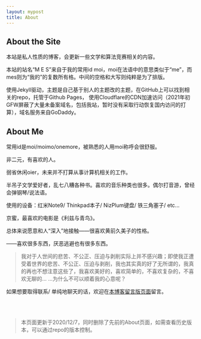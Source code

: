 ```yaml
---
layout: mypost
title: About
---
```

## About the Site

本站是私人性质的博客，会更新一些文学和算法竞赛相关的内容。

本站的站名“M E S”来自于我的常用id moi，moi在法语中的意思类似于“me”，而mes则为“我的”的复数所有格。中间的空格和大写则纯粹是为了排版。

使用Jekyll驱动，主题是自己基于别人的主题改的主题，在GitHub上可以找到相关的repo，托管于Github Pages， 使用Cloudflare的CDN加速访问（2021年初GFW屏蔽了大量未备案域名，包括我站，暂时没有采取行动恢复国内访问的打算），域名服务来自GoDaddy。



## About Me

常用id是moi/moimo/onemore，被熟悉的人用moi称呼会很舒服。

非二元，有喜欢的人。

弱省休闲oier，未来并不打算从事计算机相关的工作。

半吊子文学爱好者，乱七八糟各种书。喜欢的音乐种类也很多。偶尔打音游，曾经会弹钢琴/说法语。

使用的设备：红米Note9/ Thinkpad本子/ NizPlum键盘/ 铁三角塞子/ etc...

京蜜，最喜欢的电影是《利兹与青鸟》。

总体来说愿意和人“深入”地接触——很喜欢黄前久美子的性格。

——喜欢很多东西，厌恶逃避也有很多东西。

> 我对于人世间的悲苦、不公正、压迫与剥削实际上并不感兴趣；即使我正遭受着世界的悲苦、不公正、压迫与剥削，我也其实真的好了无所谓的，我真的再也不想注意这些了，我喜欢美好的，喜欢简单的，不喜欢复杂的，不喜欢无聊的…
> …为什么不可以顺着我的心意呢？

如果想要取得联系/ 单纯地聊天的话，欢迎在[本博客留言版页面](https://rain.moimo.me/pages/message.html)留言。

<br>

<br>



> 本页面更新于2020/12/7，同时删除了先前的About页面，如需查看历史版本，可以通过repo的版本控制。